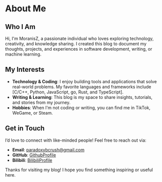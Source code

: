 # About Me

## Who I Am

Hi, I'm MoranisZ, a passionate individual who loves exploring technology, creativity, and knowledge sharing. I created this blog to document my thoughts, projects, and experiences in software development, writing, or machine learning.

## My Interests

- **Technology & Coding**: I enjoy building tools and applications that solve real-world problems. My favorite languages and frameworks include [C/C++, Python, JavaScript, go, Rust, and TypeScript].
- **Writing & Learning**: This blog is my space to share insights, tutorials, and stories from my journey.
- **Hobbies**: When I'm not coding or writing, you can find me in TikTok, WeGame, or Steam.

## Get in Touch

I’d love to connect with like-minded people! Feel free to reach out via:

- **Email**: paradoxybcrush@gmail.com
- **GitHub**: [GithubProfile](https://github.com/ParadoxMoranis)
- **Bilibili**: [BilibiliProfile](https://space.bilibili.com/1695981335)

Thanks for visiting my blog! I hope you find something inspiring or useful here.